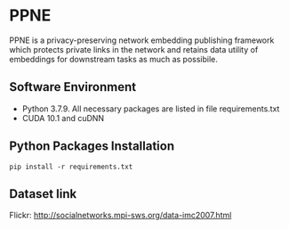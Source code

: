 # PPNE
PPNE is a privacy-preserving network embedding publishing framework which protects private links in the network and retains data utility of embeddings for downstream tasks as much as possibile.

## Software Environment

- Python 3.7.9. All necessary packages are listed in file requirements.txt
- CUDA 10.1 and cuDNN

## Python Packages Installation

```
pip install -r requirements.txt
```

## Dataset link
Flickr: http://socialnetworks.mpi-sws.org/data-imc2007.html
